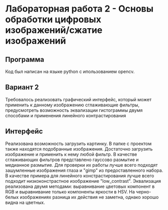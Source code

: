 # Лабораторная работа 2 - Основы обработки цифровых изображений/сжатие изображений
## Программа
Код был написан на языке python с ипользованием opencv. 
## Вариант 2 
Требовалось реализовать графический интерфейс, который может применить к данному изображению сглаживающие фильтры, предусмотреть возможность эквализации гистограммы двумя способами и применения линейного контрастирования
## Интерфейс
Реализована возможность загрузить картинку. В папке с проектом также находятся подобранные изображения. Достаточно загрузить изображение и применить к нему любой фильтр.
В качестве сглаживающих фильтров представлено гауссово размытие и медианное размытие. Для проверки их работы лучше всего подходят зашумленные изображения глаза и "gimp" из предоставленного набора. 
В качестве примера для линейного констрастирования лучше всего подходит низкоконстрастное изображение "low_contrast".
Эквализация реализована двумя методами: выравнивание цветовых компонент в RGB и выравнивание только компоненты яркости в HSV. На черно-белых изображениях разница их действия не заметна, однако хорошо видна на цветных.
